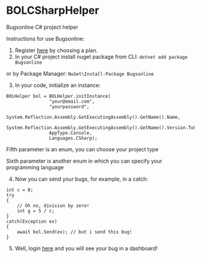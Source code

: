 # BOLCSharpHelper
Bugsonline C# project helper


Instructions for use Bugsonline:

1) Register [here](https://www.bugsonline.biz/#anchor-register "here") by choosing a plan.
2) In your C# project install nuget package from CLI: `dotnet add package Bugsonline`

  or by Package Manager: `NuGet\Install-Package Bugsonline`
  
3) In your code, initialize an instance:
```
BOLHelper bol = BOLHelper.initInstance(
                "your@email.com",
                "yourpassword",
                System.Reflection.Assembly.GetExecutingAssembly().GetName().Name,
                System.Reflection.Assembly.GetExecutingAssembly().GetName().Version.ToString(),
                AppType.Console,
                Languages.CSharp);
```
Fifth parameter is an enum, you can choose your project type

Sixth parameter is another enum in which you can specify your programming language

4) Now you can send your bugs, for example, in a catch:
```
int c = 0;
try
{
    // Oh no, division by zero!
    int g = 5 / c;
}
catch(Exception ex)
{
    await bol.Send(ex); // but i send this bug!
}
```

5) Well, login [here](https://www.bugsonline.biz "here") and you will see your bug in a dashboard!
